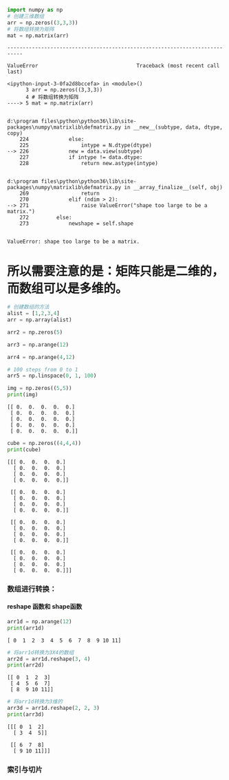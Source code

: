 

```python
import numpy as np
# 创建三维数组
arr = np.zeros((3,3,3))
# 将数组转换为矩阵
mat = np.matrix(arr)
```


    ---------------------------------------------------------------------------

    ValueError                                Traceback (most recent call last)

    <ipython-input-3-0fa2d8bccefa> in <module>()
          3 arr = np.zeros((3,3,3))
          4 # 将数组转换为矩阵
    ----> 5 mat = np.matrix(arr)
    

    d:\program files\python\python36\lib\site-packages\numpy\matrixlib\defmatrix.py in __new__(subtype, data, dtype, copy)
        224             else:
        225                 intype = N.dtype(dtype)
    --> 226             new = data.view(subtype)
        227             if intype != data.dtype:
        228                 return new.astype(intype)
    

    d:\program files\python\python36\lib\site-packages\numpy\matrixlib\defmatrix.py in __array_finalize__(self, obj)
        269                 return
        270             elif (ndim > 2):
    --> 271                 raise ValueError("shape too large to be a matrix.")
        272         else:
        273             newshape = self.shape
    

    ValueError: shape too large to be a matrix.


# 所以需要注意的是：矩阵只能是二维的，而数组可以是多维的。


```python
# 创建数组的方法
alist = [1,2,3,4]
arr = np.array(alist)

arr2 = np.zeros(5)

arr3 = np.arange(12)

arr4 = np.arange(4,12)

# 100 steps from 0 to 1
arr5 = np.linspace(0, 1, 100)
```


```python
img = np.zeros((5,5))
print(img)
```

    [[ 0.  0.  0.  0.  0.]
     [ 0.  0.  0.  0.  0.]
     [ 0.  0.  0.  0.  0.]
     [ 0.  0.  0.  0.  0.]
     [ 0.  0.  0.  0.  0.]]
    


```python
cube = np.zeros((4,4,4))
print(cube)
```

    [[[ 0.  0.  0.  0.]
      [ 0.  0.  0.  0.]
      [ 0.  0.  0.  0.]
      [ 0.  0.  0.  0.]]
    
     [[ 0.  0.  0.  0.]
      [ 0.  0.  0.  0.]
      [ 0.  0.  0.  0.]
      [ 0.  0.  0.  0.]]
    
     [[ 0.  0.  0.  0.]
      [ 0.  0.  0.  0.]
      [ 0.  0.  0.  0.]
      [ 0.  0.  0.  0.]]
    
     [[ 0.  0.  0.  0.]
      [ 0.  0.  0.  0.]
      [ 0.  0.  0.  0.]
      [ 0.  0.  0.  0.]]]
    

### 数组进行转换：
#### reshape 函数和 shape函数
    



```python
arr1d = np.arange(12)
print(arr1d)
```

    [ 0  1  2  3  4  5  6  7  8  9 10 11]
    


```python
# 将arr1d转换为3X4的数组
arr2d = arr1d.reshape(3, 4)
print(arr2d)
```

    [[ 0  1  2  3]
     [ 4  5  6  7]
     [ 8  9 10 11]]
```python
# 将arr1d转换为3维的
arr3d = arr1d.reshape(2, 2, 3)
print(arr3d)
```

    [[[ 0  1  2]
      [ 3  4  5]]
    
     [[ 6  7  8]
      [ 9 10 11]]]
    

### 索引与切片

